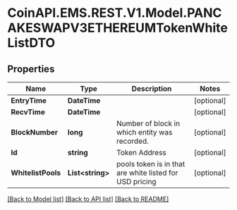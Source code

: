 
# CoinAPI.EMS.REST.V1.Model.PANCAKESWAPV3ETHEREUMTokenWhiteListDTO

## Properties

Name | Type | Description | Notes
------------ | ------------- | ------------- | -------------
**EntryTime** | **DateTime** |  | [optional] 
**RecvTime** | **DateTime** |  | [optional] 
**BlockNumber** | **long** | Number of block in which entity was recorded. | [optional] 
**Id** | **string** | Token Address | [optional] 
**WhitelistPools** | **List&lt;string&gt;** | pools token is in that are white listed for USD pricing | [optional] 

[[Back to Model list]](../README.md#documentation-for-models)
[[Back to API list]](../README.md#documentation-for-api-endpoints)
[[Back to README]](../README.md)

